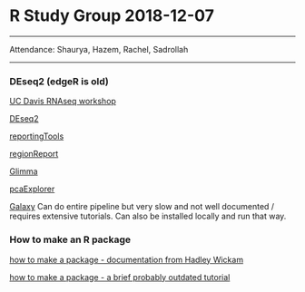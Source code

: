 # R Study Group 2018-12-07
---
Attendance: Shaurya, Hazem, Rachel, Sadrollah

---
### DEseq2 (edgeR is old)

[UC Davis RNAseq workshop](https://ucdavis-bioinformatics-training.github.io/2018-June-RNA-Seq-Workshop/thursday/DE.html)

[DEseq2](https://www.bioconductor.org/packages/release/bioc/vignettes/DESeq2/inst/doc/DESeq2.html)

[reportingTools](http://bioconductor.org/packages/release/bioc/vignettes/ReportingTools/inst/doc/rnaseqAnalysis.pdf)

[regionReport](http://bioconductor.org/packages/release/bioc/vignettes/regionReport/inst/doc/bumphunterExampleOutput.html)

[Glimma](http://bioconductor.org/packages/release/bioc/vignettes/Glimma/inst/doc/Glimma.pdf)

[pcaExplorer](http://bioconductor.org/packages/release/bioc/vignettes/pcaExplorer/inst/doc/pcaExplorer.html)

[Galaxy](https://usegalaxy.org) Can do entire pipeline but very slow and not
well documented / requires extensive tutorials. Can also be installed locally
and run that way.

### How to make an R package
[how to make a package - documentation from Hadley Wickam](http://r-pkgs.had.co.nz/man.html)

[how to make a package - a brief probably outdated tutorial](https://hilaryparker.com/2014/04/29/writing-an-r-package-from-scratch/)
